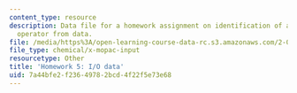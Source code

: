```yaml
---
content_type: resource
description: Data file for a homework assignment on identification of a response amplitude
  operator from data.
file: /media/https%3A/open-learning-course-data-rc.s3.amazonaws.com/2-017j-design-of-electromechanical-robotic-systems-fall-2009/7a44bfe2f23649782bcd4f22f5e73e68_homework5.dat
file_type: chemical/x-mopac-input
resourcetype: Other
title: 'Homework 5: I/O data'
uid: 7a44bfe2-f236-4978-2bcd-4f22f5e73e68
---
```

